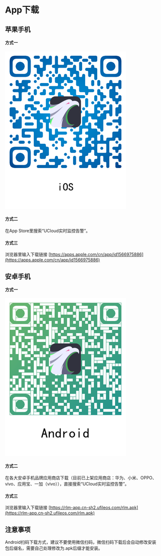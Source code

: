 # App下载

## 苹果手机

#### 方式一
![](images/qrcode/rlm-iOS.png)
    
#### 方式二

在App Store里搜索“UCloud实时监控告警”。
   
#### 方式三

浏览器里输入下载链接 [https://apps.apple.com/cn/app/id1566975886](https://apps.apple.com/cn/app/id1566975886)

## 安卓手机
    
#### 方式一
![](images/qrcode/rlm-android.png)

#### 方式二

在各大安卓手机品牌应用商店下载（目前已上架应用商店：华为、小米、OPPO、vivo、应用宝、一加（vivo）），直接搜索“UCloud实时监控告警”。
    
#### 方式三

浏览器里输入下载链接 [https://rlm-app.cn-sh2.ufileos.com/rlm.apk](https://rlm-app.cn-sh2.ufileos.com/rlm.apk)

## 注意事项

Android扫码下载方式，建议不要使用微信扫码，微信扫码下载后会自动修改安装包后缀名，需要自己处理修改为.apk后缀才能安装。